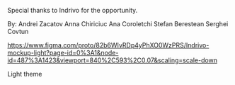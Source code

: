 Special thanks to Indrivo for the opportunity.

By:
Andrei Zacatov
Anna Chiriciuc
Ana Coroletchi
Stefan Berestean
Serghei Covtun

https://www.figma.com/proto/82b6WIvRDp4yPhXO0WzPRS/Indrivo-mockup-light?page-id=0%3A1&node-id=487%3A1423&viewport=840%2C593%2C0.07&scaling=scale-down

Light theme
